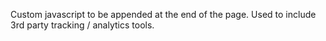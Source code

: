Custom javascript to be appended at the end of the page. Used to include 3rd party tracking / analytics tools.
